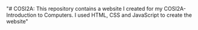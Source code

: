 "# COSI2A: This repository contains a website I created for my COSI2A- Introduction to Computers. I used HTML, CSS and JavaScript to create the website" 
